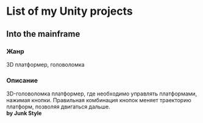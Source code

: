 # List of my Unity projects
## Into the mainframe
### Жанр
3D платформер, головоломка<br>
### Описание 
3D-головоломка платформер, где необходимо управлять платформами, нажимая кнопки. Правильная комбинация кнопок меняет траекторию платформ, позволяя двигаться дальше.<br>
<b>by Junk Style</b>
